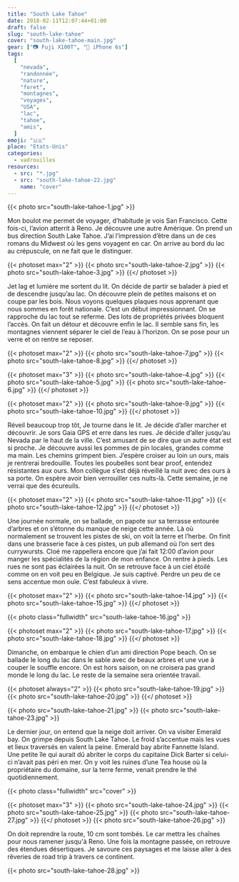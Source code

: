 ```yaml
---
title: "South Lake Tahoe"
date: 2018-02-11T12:07:44+01:00
draft: false
slug: "south-lake-tahoe"
cover: "south-lake-tahoe-main.jpg"
gear: ["📷 Fuji X100T", "📱 iPhone 6s"]
tags:
  [
    "nevada",
    "randonnée",
    "nature",
    "foret",
    "montagnes",
    "voyages",
    "USA",
    "lac",
    "tahoe",
    "amis",
  ]
emoji: "🇺🇸"
place: "Etats-Unis"
categories:
  - vadrouilles
resources:
  - src: "*.jpg"
  - src: "south-lake-tahoe-22.jpg"
    name: "cover"
---
```


{{< photo src="south-lake-tahoe-1.jpg" >}}

Mon boulot me permet de voyager, d’habitude je vois San Francisco. Cette fois-ci, l’avion atterrit à Reno. Je découvre une autre Amérique. On prend un bus direction South Lake Tahoe. J’ai l’impression d’être dans un de ces romans du Midwest où les gens voyagent en car. On arrive au bord du lac au crépuscule, on ne fait que le distinguer.

<!--more-->

{{< photoset max="2" >}}
{{< photo src="south-lake-tahoe-2.jpg" >}}
{{< photo src="south-lake-tahoe-3.jpg" >}}
{{</ photoset >}}

Jet lag et lumière me sortent du lit. On décide de partir se balader à pied et de descendre jusqu’au lac. On découvre plein de petites maisons et on coupe par les bois. Nous voyons quelques plaques nous apprenant que nous sommes en forêt nationale. C’est un début impressionnant. On se rapproche du lac tout se referme. Des lots de propriétés privées bloquent l’accès. On fait un détour et découvre enfin le lac. Il semble sans fin, les montagnes viennent séparer le ciel de l’eau à l’horizon. On se pose pour un verre et on rentre se reposer.

{{< photoset max="2" >}}
{{< photo src="south-lake-tahoe-7.jpg" >}}
{{< photo src="south-lake-tahoe-8.jpg" >}}
{{</ photoset >}}

{{< photoset max="3" >}}
{{< photo src="south-lake-tahoe-4.jpg" >}}
{{< photo src="south-lake-tahoe-5.jpg" >}}
{{< photo src="south-lake-tahoe-6.jpg" >}}
{{</ photoset >}}

{{< photoset max="2" >}}
{{< photo src="south-lake-tahoe-9.jpg" >}}
{{< photo src="south-lake-tahoe-10.jpg" >}}
{{</ photoset >}}

Réveil beaucoup trop tôt, Je tourne dans le lit. Je décide d’aller marcher et découvrir. Je sors Gaia GPS et erre dans les rues. Je décide d’aller jusqu’au Nevada par le haut de la ville. C’est amusant de se dire que un autre état est si proche. Je découvre aussi les pommes de pin locales, grandes comme ma main. Les chemins grimpent bien. J’espère croiser au loin un ours, mais je rentrerai bredouille. Toutes les poubelles sont bear proof, entendez résistantes aux ours. Mon collègue s’est déjà réveillé la nuit avec des ours à sa porte. On espère avoir bien verrouiller ces nuits-là. Cette semaine, je ne verrai que des écureuils.

{{< photoset max="2" >}}
{{< photo src="south-lake-tahoe-11.jpg" >}}
{{< photo src="south-lake-tahoe-12.jpg" >}}
{{</ photoset >}}

Une journée normale, on se ballade, on papote sur sa terrasse entourée d’arbres et on s’étonne du manque de neige cette année. Là où normalement se trouvent les pistes de ski, on voit la terre et l’herbe. On finit dans une brasserie face à ces pistes, un pub allemand où l’on sert des currywursts. Cloé me rappellera encore que j’ai fait 12:00 d’avion pour manger les spécialités de la région de mon enfance. On rentre à pieds. Les rues ne sont pas éclairées la nuit. On se retrouve face à un ciel étoilé comme on en voit peu en Belgique. Je suis captivé. Perdre un peu de ce sens accentue mon ouïe. C’est fabuleux à vivre.

{{< photoset max="2" >}}
{{< photo src="south-lake-tahoe-14.jpg" >}}
{{< photo src="south-lake-tahoe-15.jpg" >}}
{{</ photoset >}}

{{< photo class="fullwidth" src="south-lake-tahoe-16.jpg" >}}

{{< photoset max="2" >}}
{{< photo src="south-lake-tahoe-17.jpg" >}}
{{< photo src="south-lake-tahoe-18.jpg" >}}
{{</ photoset >}}

Dimanche, on embarque le chien d’un ami direction Pope beach. On se ballade le long du lac dans le sable avec de beaux arbres et une vue à couper le souffle encore. On est hors saison, on ne croisera pas grand monde le long du lac. Le reste de la semaine sera orientée travail.

{{< photoset always="2" >}}
{{< photo src="south-lake-tahoe-19.jpg" >}}
{{< photo src="south-lake-tahoe-20.jpg" >}}
{{</ photoset >}}

{{< photo src="south-lake-tahoe-21.jpg" >}}
{{< photo src="south-lake-tahoe-23.jpg" >}}

Le dernier jour, on entend que la neige doit arriver. On va visiter Emerald bay. On grimpe depuis South Lake Tahoe. Le froid s’accentue mais les vues et lieux traversés en valent la peine. Emerald bay abrite Fannette Island. Une petite île qui aurait dû abriter le corps du capitaine Dick Barter si celui-ci n’avait pas péri en mer. On y voit les ruines d’une Tea house où la propriétaire du domaine, sur la terre ferme, venait prendre le thé quotidiennement.

{{< photo class="fullwidth" src="cover" >}}

{{< photoset max="3" >}}
{{< photo src="south-lake-tahoe-24.jpg" >}}
{{< photo src="south-lake-tahoe-25.jpg" >}}
{{< photo src="south-lake-tahoe-27.jpg" >}}
{{</ photoset >}}
{{< photo src="south-lake-tahoe-26.jpg" >}}

On doit reprendre la route, 10 cm sont tombés. Le car mettra les chaînes pour nous ramener jusqu'à Reno. Une fois la montagne passée, on retrouve des étendues désertiques. Je savoure ces paysages et me laisse aller à des rêveries de road trip à travers ce continent.

{{< photo src="south-lake-tahoe-28.jpg" >}}
